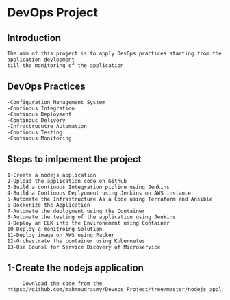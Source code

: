 # DevOps Project

## Introduction
	The aim of this project is to apply DevOps practices starting from the application devlopment
	till the monitoring of the application

## DevOps Practices
	-Configuration Management System
	-Continous Integration
	-Continous Deployment 
	-Continous Delivery
	-Infrastrucutre Automation
	-Continous Testing
	-Continous Monitoring

## Steps to imlpement the project
	1-Create a nodejs application
	2-Upload the application code on Github
	3-Build a continous Integration pipline using Jenkins
	4-Build a Continous Deplyoment using Jenkins on AWS instance
	5-Automate the Infrastructure As a Code using Terraform and Ansible
	6-Dockerize the Application
	7-Automate the deployment using the Container
	8-Automate the testing of the application using Jenkins
	9-Deploy an ELK into the Environement using Container
	10-Deploy a monitroing Solution
	11-Deploy image on AWS using Packer
	12-Orchestrate the container using Kubernetes
	13-Use Counsl for Service Dicovery of Microservice
	
## 1-Create the nodejs application 
		-Download the code from the https://github.com/mahmoudrasmy/Devops_Project/tree/master/nodejs_application
		


